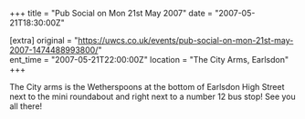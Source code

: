 +++
title = "Pub Social on Mon 21st May 2007"
date = "2007-05-21T18:30:00Z"

[extra]
original = "https://uwcs.co.uk/events/pub-social-on-mon-21st-may-2007-1474488993800/"    
ent_time = "2007-05-21T22:00:00Z"
location = "The City Arms, Earlsdon"
+++

The City arms is the Wetherspoons at the bottom of Earlsdon High Street next to the mini roundabout and right next to a number 12 bus stop\! See you all there\!


